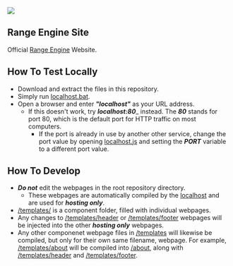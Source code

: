 [web_website]: https://rangeengine.tech
[file_localhostCommand]: localhost.bat
[file_localhostNode]: locahost.js
[file_header]: /templates/header.html
[file_footer]: /templates/footer.html
[file_about]: /templates/footer.html
[file_about_host]: /footer.html
[dir_templates]: /templates

![](GitHub_Readme.png)

## Range Engine Site
Official [Range Engine][web_website] Website.

## How To Test Locally
* Download and extract the files in this repository.
* Simply run [localhost.bat][file_localhostCommand].
* Open a browser and enter _**"localhost"**_ as your URL address.
  * If this doesn't work, try _**localhost:80**__ instead. The _**80**_ stands for port 80, which is the default port for HTTP traffic on most computers.
    * If the port is already in use by another other service, change the port value by opening [localhost.js][file_localhostNode] and setting the _**PORT**_ variable  to a different port value.

## How To Develop
* _**Do not**_ edit the webpages in the root repository directory.
  * These webpages are automatically compiled by the [localhost][file_localhostNode] and are used for _**hosting only**_.
* [/templates/][dir_templates] is a component folder, filled with individual webpages.
* Any changes to [/templates/header][file_header] or [/templates/footer][file_footer] webpages will be injected into the other _**hosting only**_ webpages.
* Any other componenet webpage files in [/templates][dir_templates] will likewise be compiled, but only for their own same filename, webpage. For example, [/templates/about][file_about] will be compiled into [/about][file_about_host], along with [/templates/header][file_header] and [/templates/footer][file_footer].